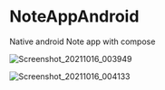 # NoteAppAndroid
Native android Note app with compose


![Screenshot_20211016_003949](https://user-images.githubusercontent.com/34602875/137561671-17ab5da9-3083-4773-b120-598c22b67475.png)

![Screenshot_20211016_004133](https://user-images.githubusercontent.com/34602875/137561747-42228f60-aa5d-4150-aca1-007078e2e4d7.png)
